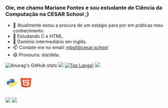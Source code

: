### Oie, me chamo Mariane Fontes e sou estudante de Ciência da Computação na CESAR School ;)

- 🔭 Atualmente estou a procura de um estágio para por em práticas meu conhecimento.
- 🌱 Estudando C e HTML.
- 💬 Domínio intermediário em inglês.
- 📫 Contate-me no email: mbsf@cesar.school
- 😄 Pronouns: ela/dela.

![Anurag's GitHub stats](https://github-readme-stats.vercel.app/api?username=marianefontes&count_private=true&theme=vision-friendly-dark) <img width="45%" src="link"> 
[![Top Langs](https://github-readme-stats.vercel.app/api/top-langs/?username=marianefontes&layout=compact&theme=vision-friendly-dark)](https://github.com/marianefontes/github-readme-stats)]  <img width="45%" src="link">

<div style="display: inline_block"><br>
  <img align="center" alt="Mariane-Python" height="30" width="40" src="https://raw.githubusercontent.com/devicons/devicon/master/icons/python/python-original.svg">
  <img align="center" alt="Mariane-HTML" height="30" width="40" src="https://raw.githubusercontent.com/devicons/devicon/master/icons/html5/html5-original.svg">
</div>

##
 
<div> 
 
  <a href = "mailto:mbsf@cesar.school"><img src="https://img.shields.io/badge/-Gmail-%23333?style=for-the-badge&logo=gmail&logoColor=white" target="_blank"></a>
  <a href="https://www.linkedin.com/in/marianebsfontes" target="_blank"><img src="https://img.shields.io/badge/-LinkedIn-%230077B5?style=for-the-badge&logo=linkedin&logoColor=white" target="_blank"></a> 
  
</div>

